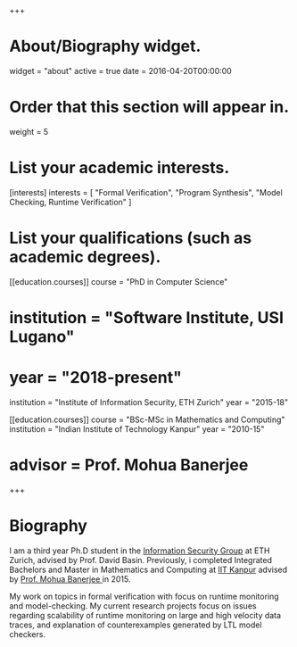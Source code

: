 +++
# About/Biography widget.
widget = "about"
active = true
date = 2016-04-20T00:00:00

# Order that this section will appear in.
weight = 5

# List your academic interests.
[interests]
  interests = [
    "Formal Verification",
    "Program Synthesis",
    "Model Checking, Runtime Verification"
      ]

# List your qualifications (such as academic degrees).
[[education.courses]]
 course = "PhD in Computer Science"
#  institution = "Software Institute, USI Lugano"
#  year = "2018-present"
  institution = "Institute of Information Security, ETH Zurich"
  year = "2015-18"


[[education.courses]]
  course = "BSc-MSc in Mathematics and Computing"
  institution = "Indian Institute of Technology Kanpur"
  year = "2010-15"
#  advisor = Prof. Mohua Banerjee

+++

# Biography

I am a third year Ph.D student in the <a href="http://infsec.ethz.ch"> Information Security Group</a> at ETH Zurich, advised by Prof. David Basin. Previously, i completed Integrated Bachelors and Master in Mathematics and Computing at <a href="http://iitk.ac.in"> IIT Kanpur</a> advised by <a href="http://home.iitk.ac.in/~mohua/"> Prof. Mohua Banerjee </a> in 2015. </p>
<p> My work on topics in formal verification with focus on runtime monitoring and model-checking.
My current research projects focus on issues regarding scalability of runtime monitoring on large and high velocity data traces, and explanation of counterexamples generated by LTL model checkers.</p>
